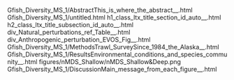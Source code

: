 Gfish_Diversity_MS_1/AbstractThis_is_where_the_abstract__.html
Gfish_Diversity_MS_1/untitled.html
h1_class_ltx_title_section_id_auto__.html
h2_class_ltx_title_subsection_id_auto__.html
div_Natural_perturbations_ref_Table__.html
div_Anthropogenic_perturbation_EVOS_Fig__.html
Gfish_Diversity_MS_1/MethodsTrawl_SurveySince_1984_the_Alaska__.html
Gfish_Diversity_MS_1/ResultsEnvironmental_conditions_and_species_community__.html
figures/nMDS_Shallow/nMDS_Shallow&Deep.png
Gfish_Diversity_MS_1/DiscussionMain_message_from_each_figure__.html